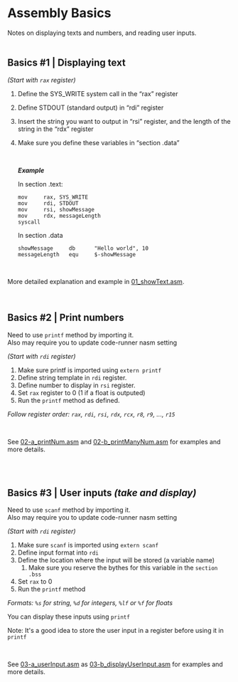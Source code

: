 # Assembly Basics

Notes on displaying texts and numbers, and reading user inputs.
<br></br>

## **Basics #1 | Displaying text**

_(Start with `rax` register)_

1. Define the SYS_WRITE system call in the “rax” register
2. Define STDOUT (standard output) in “rdi” register
3. Insert the string you want to output in “rsi” register, and the length of the string in the “rdx” register
4. Make sure you define these variables in “section .data”

    <br>

    ___Example___

    In section .text:
    ```assembly
    mov     rax, SYS_WRITE
    mov     rdi, STDOUT
    mov     rsi, showMessage
    mov     rdx, messageLength 
    syscall
    ```

    In section .data
    ```assembly
    showMessage     db      "Hello world", 10
    messageLength   equ     $-showMessage
    ```

    <br>

More detailed explanation and example in [01_showText.asm](01_showText.asm).

<br></nr>

## **Basics #2 | Print numbers**

Need to use `printf` method by importing it.  
Also may require you to update code-runner nasm setting

_(Start with `rdi` register)_

1. Make sure printf is imported using `extern printf`
2. Define string template in `rdi` register.
3. Define number to display in `rsi` register.
4. Set `rax` register to 0 (1 if a float is outputed)
5. Run the `printf` method as defined.

_Follow register order: `rax`, `rdi`, `rsi`, `rdx`, `rcx`, `r8`, `r9`, ..., `r15`_

<br>

See [02-a_printNum.asm](02-a_printNum.asm) and [02-b_printManyNum.asm](02-b_printManyNum.asm) for examples and more details.

<br></br>

## **Basics #3 | User inputs _(take and display)_**

Need to use `scanf` method by importing it.   
Also may require you to update code-runner nasm setting

_(Start with `rdi` register)_

1. Make sure `scanf` is imported using `extern scanf`
2. Define input format into `rdi`
3. Define the location where the input will be stored (a variable name)
    1. Make sure you reserve the bythes for this variable in the `section .bss`
4. Set `rax` to 0
5. Run the `printf` method

_Formats: `%s` for string, `%d` for integers, `%lf` or `%f` for floats_

You can display these inputs using `printf`

Note: It's a good idea to store the user input in a register before using it in `printf`

<br>

See [03-a_userInput.asm](03-a_userInput.asm) as [03-b_displayUserInput.asm](03-b_displayUserInput.asm) for examples and more details.
